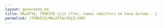 ```yaml
---
layout: generated_md
title: MALATYA, TÜRKİYE için iftar, namaz vakitleri ve hava durumu - ilçe/eyalet seç
permalink: /TÜRKİYE/MALATYA/YEŞİLYURT
---
```


<script type="text/javascript">
  var country = TÜRKİYE;
  var city = MALATYA;
  var state = YEŞİLYURT;
  var lat = 72;
  var lon = 21;
</script>
